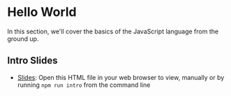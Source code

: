 # Hello World

In this section, we'll cover the basics of the JavaScript language from the ground up.

## Intro Slides

- [Slides](): Open this HTML file in your web browser to view, manually or by running `npm run intro` from the command line
